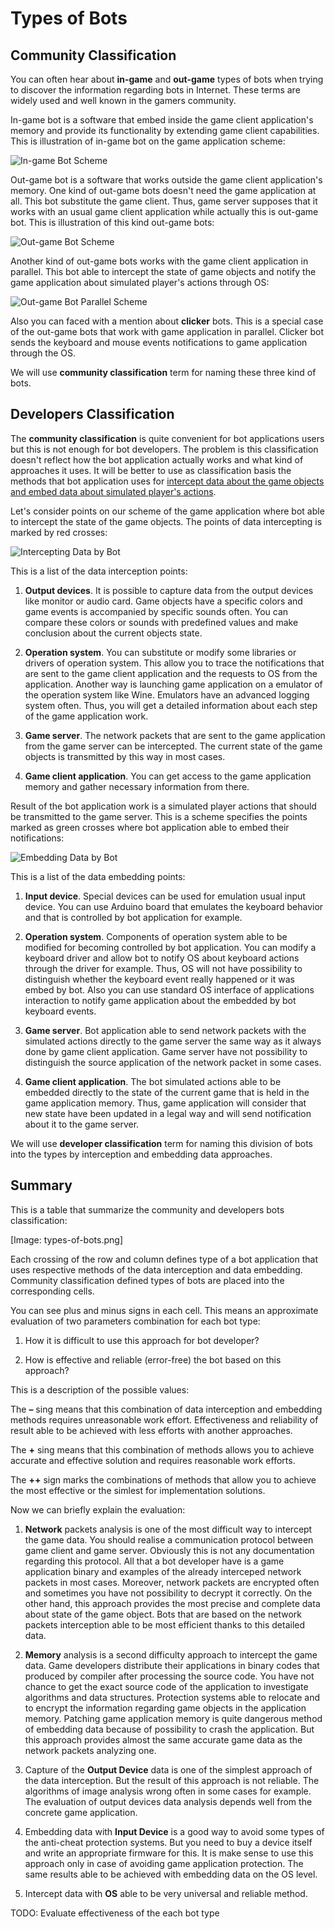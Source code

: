 # Types of Bots

## Community Classification

You can often hear about **in-game** and **out-game** types of bots when trying to discover the information regarding bots in Internet. These terms are widely used and well known in the gamers community.

In-game bot is a software that embed inside the game client application's memory and provide its functionality by extending game client capabilities. This is illustration of in-game bot on the game application scheme:

![In-game Bot Scheme](ingame-bot.png)

Out-game bot is a software that works outside the game client application's memory. One kind of out-game bots doesn't need the game application at all. This bot substitute the game client. Thus, game server supposes that it works with an usual game client application while actually this is out-game bot. This is illustration of this kind out-game bots:

![Out-game Bot Scheme](outgame-bot.png)

Another kind of out-game bots works with the game client application in parallel. This bot able to intercept the state of game objects and notify the game application about simulated player's actions through OS:

![Out-game Bot Parallel Scheme](outgame-bot-parallel.png)

Also you can faced with a mention about **clicker** bots. This is a special case of the out-game bots that work with game application in parallel. Clicker bot sends the keyboard and mouse events notifications to game application through the OS. 

We will use **community classification** term for naming these three kind of bots.

## Developers Classification

The **community classification** is quite convenient for bot applications users but this is not enough for bot developers. The problem is this classification doesn't reflect how the bot application actually works and what kind of approaches it uses. It will be better to use as classification basis the methods that bot application uses for [intercept data about the game objects and embed data about simulated player's actions](http://stackoverflow.com/questions/2741040/video-game-bots).

Let's consider points on our scheme of the game application where bot able to intercept the state of the game objects. The points of data intercepting is marked by red crosses:

![Intercepting Data by Bot](input-data-bot.png)

This is a list of the data interception points:

1. **Output devices**. It is possible to capture data from the output devices like monitor or audio card. Game objects have a specific colors and game events is accompanied by specific sounds often. You can compare these colors or sounds with predefined values and make conclusion about the current objects state.

2. **Operation system**. You can substitute or modify some libraries or drivers of operation system. This allow you to trace the notifications that are sent to the game client application and the requests to OS from the application. Another way is launching game application on a emulator of the operation system like Wine. Emulators have an advanced logging system often. Thus, you will get a detailed information about each step of the game application work.

3. **Game server**. The network packets that are sent to the game application from the game server can be intercepted. The current state of the game objects is transmitted by this way in most cases.

4. **Game client application**. You can get access to the game application memory and gather necessary information from there.

Result of the bot application work is a simulated player actions that should be transmitted to the game server. This is a scheme specifies the points marked as green crosses where bot application able to embed their notifications:

![Embedding Data by Bot](output-data-bot.png)

This is a list of the data embedding points:

1. **Input device**. Special devices can be used for emulation usual input device. You can use Arduino board that emulates the keyboard behavior and that is controlled by bot application for example.

2. **Operation system**. Components of operation system able to be modified for becoming controlled by bot application. You can modify a keyboard driver and allow bot to notify OS about keyboard actions through the driver for example. Thus, OS will not have possibility to distinguish whether the keyboard event really happened or it was embed by bot. Also you can use standard OS interface of applications interaction to notify game application about the embedded by bot keyboard events.

3. **Game server**. Bot application able to send network packets with the  simulated actions directly to the game server the same way as it always done by game client application. Game server have not possibility to distinguish the source application of the network packet in some cases.

4. **Game client application**. The bot simulated actions able to be embedded directly to the state of the current game that is held in the game application memory. Thus, game application will consider that new state have been updated in a legal way and will send notification about it to the game server.

We will use **developer classification** term for naming this division of bots into the types by interception and embedding data approaches.

## Summary

This is a table that summarize the community and developers bots classification:

[Image: types-of-bots.png]

Each crossing of the row and column defines type of a bot application that uses respective methods of the data interception and data embedding. Community classification defined types of bots are placed into the corresponding cells. 

You can see plus and minus signs in each cell. This means an approximate evaluation of two parameters combination for each bot type:

1. How it is difficult to use this approach for bot developer?

2. How is effective and reliable (error-free) the bot based on this approach?

This is a description of the possible values:

The **–** sing means that this combination of data interception and embedding methods requires unreasonable work effort. Effectiveness and reliability of result able to be achieved with less efforts with another approaches.

The **+** sing means that this combination of methods allows you to achieve accurate and effective solution and requires reasonable work efforts.

The **++** sign marks the combinations of methods that allow you to achieve the most effective or the simlest for implementation solutions.

Now we can briefly explain the evaluation:

1. **Network** packets analysis is one of the most difficult way to intercept the game data. You should realise a communication protocol between game client and game server. Obviously this is not any documentation regarding this protocol. All that a bot developer have is a game application binary and examples of the already interceped network packets in most cases. Moreover, network packets are encrypted often and sometimes you have not possibility to decrypt it correctly. On the other hand, this approach provides the most precise and complete data about state of the game object. Bots that are based on the network packets interception able to be most efficient thanks to this 
detailed data.

2. **Memory** analysis is a second difficulty approach to intercept the game data. Game developers distribute their applications in binary codes that produced by compiler after processing the source code. You have not chance to get the exact source code of the application to investigate algorithms and data structures. Protection systems able to relocate and to encrypt the information regarding game objects in the application memory. Patching game application memory is quite dangerous method of embedding data because of possibility to crash the application. But this approach provides almost the same accurate game data as the network packets analyzing one.

3. Capture of the **Output Device** data is one of the simplest approach of the data interception. But the result of this approach is not reliable. The  algorithms of image analysis wrong often in some cases for example. The evaluation of output devices data analysis depends well from the concrete game application.

4. Embedding data with **Input Device** is a good way to avoid some types of the anti-cheat protection systems. But you need to buy a device itself and write an appropriate firmware for this. It is make sense to use this approach only in case of avoiding game application protection. The same results able to be achieved with embedding data on the OS level.

5. Intercept data with **OS** able to be very universal and reliable method. 

TODO: Evaluate effectiveness of the each bot type

